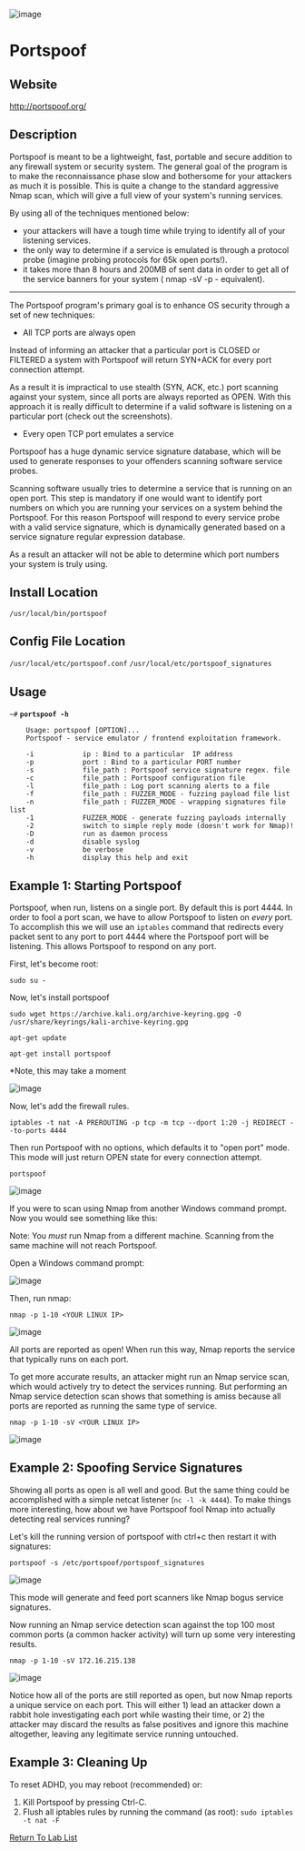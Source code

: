 ![image](https://github.com/user-attachments/assets/068fae26-6e8f-402f-ad69-63a4e6a1f59e)


Portspoof
=========

Website
-------

<http://portspoof.org/>

Description
-----------

Portspoof is meant to be a lightweight, fast, portable and secure addition to any firewall system or security system. The general goal of the program is to make the reconnaissance phase slow and bothersome for your attackers as much it is possible. This is quite a change to the standard aggressive Nmap scan, which will give a full view of your system's running services.

By using all of the techniques mentioned below:

* your attackers will have a tough time while trying to identify all of your listening services.
* the only way to determine if a service is emulated is through a protocol probe (imagine probing protocols for 65k open ports!).
* it takes more than 8 hours and 200MB of sent data in order to get all of the service banners for your system ( nmap -sV -p - equivalent).

---

The Portspoof program's primary goal is to enhance OS security through a set of new techniques:

* All TCP ports are always open

Instead of informing an attacker that a particular port is CLOSED or FILTERED a system with Portspoof will return SYN+ACK for every port connection attempt.

As a result it is impractical to use stealth (SYN, ACK, etc.) port scanning against your system, since all ports are always reported as OPEN. With this approach it is really difficult to determine if a valid software is listening on a particular port (check out the screenshots).

* Every open TCP port emulates a service

Portspoof has a huge dynamic service signature database, which will be used to generate responses to your offenders scanning software service probes.

Scanning software usually tries to determine a service that is running on an open port. This step is mandatory if one would want to identify port numbers on which you are running your services on a system behind the Portspoof. For this reason Portspoof will respond to every service probe with a valid service signature, which is dynamically generated based on a service signature regular expression database.

As a result an attacker will not be able to determine which port numbers your system is truly using.

Install Location
----------------

`/usr/local/bin/portspoof`

Config File Location
--------------------

`/usr/local/etc/portspoof.conf`
`/usr/local/etc/portspoof_signatures`

Usage
-----

`~#` **`portspoof -h`**

        Usage: portspoof [OPTION]...
        Portspoof - service emulator / frontend exploitation framework.

        -i			  ip : Bind to a particular  IP address
        -p			  port : Bind to a particular PORT number
        -s			  file_path : Portspoof service signature regex. file
        -c			  file_path : Portspoof configuration file
        -l			  file_path : Log port scanning alerts to a file
        -f			  file_path : FUZZER_MODE - fuzzing payload file list
        -n			  file_path : FUZZER_MODE - wrapping signatures file list
        -1			  FUZZER_MODE - generate fuzzing payloads internally
        -2			  switch to simple reply mode (doesn't work for Nmap)!
        -D			  run as daemon process
        -d			  disable syslog
        -v			  be verbose
        -h			  display this help and exit



Example 1: Starting Portspoof
-----------------------------

Portspoof, when run, listens on a single port. By default this is port 4444. In order to fool a port scan, we have to allow Portspoof to listen on *every* port. To accomplish this we will use an `iptables` command that redirects every packet sent to any port to port 4444 where the Portspoof port will be listening. This allows Portspoof to respond on any port.

First, let's become root:

`sudo su -`

Now, let's install portspoof

`sudo wget https://archive.kali.org/archive-keyring.gpg -O /usr/share/keyrings/kali-archive-keyring.gpg`

`apt-get update`

`apt-get install portspoof`

*Note, this may take a moment

![image](https://github.com/user-attachments/assets/db0eeae1-d282-448d-b2e6-7b819a091971)

Now, let's add the firewall rules.

`iptables -t nat -A PREROUTING -p tcp -m tcp --dport 1:20 -j REDIRECT --to-ports 4444`

Then run Portspoof with no options, which defaults it to "open port" mode. This mode will just return OPEN state for every connection attempt.

`portspoof`

![image](https://github.com/user-attachments/assets/1e2425d2-796a-4d20-8c05-393a551d1990)


If you were to scan using Nmap from another Windows command prompt. Now you would see something like this:

Note: You *must* run Nmap from a different machine. Scanning from the same machine will not reach Portspoof.

Open a Windows command prompt:

![image](https://github.com/user-attachments/assets/6f8f69a2-ff07-4deb-9f67-52f1fa5842a6)

Then, run nmap:

`nmap -p 1-10 <YOUR LINUX IP>`


![image](https://github.com/user-attachments/assets/d51c7589-8fbf-4b0a-8c69-6c21629e588d)


All ports are reported as open! When run this way, Nmap reports the service that typically runs on each port.

To get more accurate results, an attacker might run an Nmap service scan, which would actively try to detect the services running. But performing an Nmap service detection scan shows that something is amiss because all ports are reported as running the same type of service.

`nmap -p 1-10 -sV <YOUR LINUX IP>`

![image](https://github.com/user-attachments/assets/148e82e4-f8fb-4df5-8fef-6b758d1e05e1)


Example 2: Spoofing Service Signatures
--------------------------------------

Showing all ports as open is all well and good. But the same thing could be accomplished with a simple netcat listener (`nc -l -k 4444`). To make things more interesting, how about we have Portspoof fool Nmap into actually detecting real services running?

Let's kill the running version of portspoof with ctrl+c then restart it with signatures:

`portspoof -s /etc/portspoof/portspoof_signatures`

![image](https://github.com/user-attachments/assets/e1a2857a-7628-46d0-8808-b0af2add49f1)



This mode will generate and feed port scanners like Nmap bogus service signatures.

Now running an Nmap service detection scan against the top 100 most common ports (a common hacker activity) will turn up some very interesting results.

`nmap -p 1-10 -sV 172.16.215.138`

![image](https://github.com/user-attachments/assets/c4281e6f-4937-4477-b6a9-d2344d2a2699)


Notice how all of the ports are still reported as open, but now Nmap reports a unique service on each port. This will either 1) lead an attacker down a rabbit hole investigating each port while wasting their time, or 2) the attacker may discard the results as false positives and ignore this machine altogether, leaving any legitimate service running untouched.

Example 3: Cleaning Up
----------------------

To reset ADHD, you may reboot (recommended) or:

1. Kill Portspoof by pressing Ctrl-C.
2. Flush all iptables rules by running the command (as root): `sudo iptables -t nat -F`


[Return To Lab List](https://github.com/strandjs/IntroLabs/blob/master/IntroClassFiles/navigation.md)
